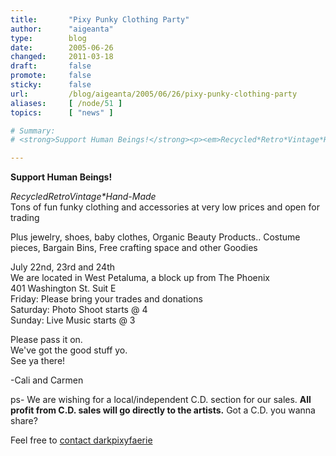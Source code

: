 ```yaml
---
title:       "Pixy Punky Clothing Party"
author:      "aigeanta"
type:        blog
date:        2005-06-26
changed:     2011-03-18
draft:       false
promote:     false
sticky:      false
url:         /blog/aigeanta/2005/06/26/pixy-punky-clothing-party
aliases:     [ /node/51 ]
topics:      [ "news" ]

# Summary:
# <strong>Support Human Beings!</strong><p><em>Recycled*Retro*Vintage*Hand-Made</em><br />Tons of fun funky clothing and accessories at very low prices and open for trading</p><p>Plus jewelry, shoes, baby clothes, Organic Beauty Products.. Costume pieces, Bargain Bins, Free crafting space and other Goodies</p><p>July 22nd, 23rd and 24th<br />We are located in West Petaluma, a block up from The Phoenix<br />401 Washington St. Suit E<br />Friday: Please bring your trades and donations<br />Saturday: Photo Shoot starts @ 4<br />Sunday: Live Music starts @ 3</p>

---
```

<strong>Support Human Beings!</strong><p><em>Recycled*Retro*Vintage*Hand-Made</em><br />Tons of fun funky clothing and accessories at very low prices and open for trading</p><p>Plus jewelry, shoes, baby clothes, Organic Beauty Products.. Costume pieces, Bargain Bins, Free crafting space and other Goodies</p><p>July 22nd, 23rd and 24th<br />We are located in West Petaluma, a block up from The Phoenix<br />401 Washington St. Suit E<br />Friday: Please bring your trades and donations<br />Saturday: Photo Shoot starts @ 4<br />Sunday: Live Music starts @ 3</p>
<p>Please pass it on.<br />We've got the good stuff yo.<br />See ya there!</p><p>-Cali and Carmen</p><p>ps- We are wishing for a local/independent C.D. section for our sales. <b>All profit from C.D. sales will go directly to the artists.</b> Got a C.D. you wanna share?</p><p>Feel free to <a href="http://www.myspace.com/pixypunky">contact darkpixyfaerie</a></p>



